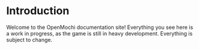 # Introduction

Welcome to the OpenMochi documentation site! Everything you see here is a work in progress, as the game is still in heavy development. Everything is subject to change.
